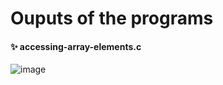 # Ouputs of the programs

#### ✨ accessing-array-elements.c
![image](https://github.com/jagritixjha/C-language/assets/152506173/2e4413f4-433a-4d67-acce-1d4effb0c289)
